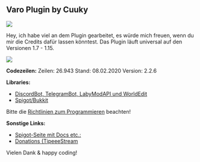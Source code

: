 ## Varo Plugin by Cuuky 
<img src="https://i.imgur.com/AnIMIbN.png">


Hey, ich habe viel an dem Plugin gearbeitet, es würde mich freuen, wenn du mir die Credits dafür lassen könntest.
Das Plugin läuft universal auf den Versionen 1.7 - 1.15.</br>

<img src="https://bstats.org/signatures/bukkit/Varo.svg">

**Codezeilen:**
Zeilen: 26.943
Stand: 08.02.2020
Version: 2.2.6

**Libraries:**
- <a href='https://www.mediafire.com/file/5p7c1e706szh64i/VaroPlugin.rar/file'>DiscordBot, TelegramBot, LabyModAPI und WorldEdit</a>
- <a href='https://getbukkit.org/download/spigot'>Spigot/Bukkit</a>

Bitte die <a href='https://github.com/CuukyOfficial/VaroPlugin/blob/master/CONTRIBUTING.md'>Richtlinien zum Programmieren</a> beachten!

**Sonstige Links:**
- <a href='https://www.spigotmc.org/resources/71075/'>Spigot-Seite mit Docs etc.:</a>
- <a href='https://www.tipeeestream.com/cuuky/donation'>Donations (TipeeeStream</a>

Vielen Dank & happy coding!
